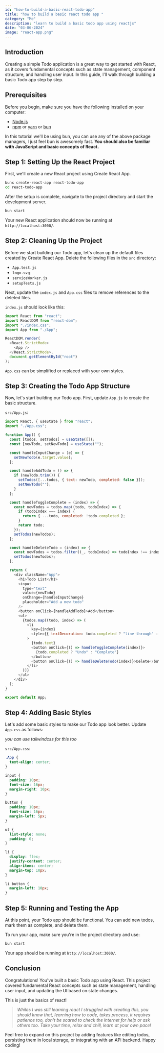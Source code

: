 ```yaml
---
id: "how-to-build-a-basic-react-todo-app"
title: "how to build a basic react todo app "
category: "Me"
description: "learn to build a basic todo app using reactjs"
date: "03-06-2024"
image: "react-app.png"
---
```


## Introduction

Creating a simple Todo application is a great way to get started with React, as it covers fundamental concepts such as state management, component structure, and handling user input. In this guide, I'll walk through building a basic Todo app step by step.

## Prerequisites

Before you begin, make sure you have the following installed on your computer:

- [Node.js](https://nodejs.org/)
- [npm](https://www.npmjs.com/) or [yarn](https://yarnpkg.com/) or [bun](https://bun.sh)

In this tutorial we'll be using bun, you can use any of the above package managers, I just feel bun is awesomely fast.
**You should also be familiar with JavaScript and basic concepts of React.**

## Step 1: Setting Up the React Project

First, we'll create a new React project using Create React App.

```bash
bunx create-react-app react-todo-app
cd react-todo-app
```

After the setup is complete, navigate to the project directory and start the development server.

```bash
bun start
```

Your new React application should now be running at `http://localhost:3000/`.

## Step 2: Cleaning Up the Project

Before we start building our Todo app, let's clean up the default files created by Create React App. Delete the following files in the `src` directory:

- `App.test.js`
- `logo.svg`
- `serviceWorker.js`
- `setupTests.js`

Next, update the `index.js` and `App.css` files to remove references to the deleted files.

`index.js` should look like this:

```javascript
import React from "react";
import ReactDOM from "react-dom";
import "./index.css";
import App from "./App";

ReactDOM.render(
  <React.StrictMode>
    <App />
  </React.StrictMode>,
  document.getElementById("root")
);
```

`App.css` can be simplified or replaced with your own styles.

## Step 3: Creating the Todo App Structure

Now, let's start building our Todo app. First, update `App.js` to create the basic structure.

`src/App.js`:

```javascript
import React, { useState } from "react";
import "./App.css";

function App() {
  const [todos, setTodos] = useState([]);
  const [newTodo, setNewTodo] = useState("");

  const handleInputChange = (e) => {
    setNewTodo(e.target.value);
  };

  const handleAddTodo = () => {
    if (newTodo.trim()) {
      setTodos([...todos, { text: newTodo, completed: false }]);
      setNewTodo("");
    }
  };

  const handleToggleComplete = (index) => {
    const newTodos = todos.map((todo, todoIndex) => {
      if (todoIndex === index) {
        return { ...todo, completed: !todo.completed };
      }
      return todo;
    });
    setTodos(newTodos);
  };

  const handleDeleteTodo = (index) => {
    const newTodos = todos.filter((_, todoIndex) => todoIndex !== index);
    setTodos(newTodos);
  };

  return (
    <div className="App">
      <h1>Todo List</h1>
      <input
        type="text"
        value={newTodo}
        onChange={handleInputChange}
        placeholder="Add a new todo"
      />
      <button onClick={handleAddTodo}>Add</button>
      <ul>
        {todos.map((todo, index) => (
          <li
            key={index}
            style={{ textDecoration: todo.completed ? "line-through" : "none" }}
          >
            {todo.text}
            <button onClick={() => handleToggleComplete(index)}>
              {todo.completed ? "Undo" : "Complete"}
            </button>
            <button onClick={() => handleDeleteTodo(index)}>Delete</button>
          </li>
        ))}
      </ul>
    </div>
  );
}

export default App;
```

## Step 4: Adding Basic Styles

Let's add some basic styles to make our Todo app look better. Update `App.css` as follows:

_you can use tailwindcss for this too_

`src/App.css`:

```css
.App {
  text-align: center;
}

input {
  padding: 10px;
  font-size: 16px;
  margin-right: 10px;
}

button {
  padding: 10px;
  font-size: 16px;
  margin-left: 5px;
}

ul {
  list-style: none;
  padding: 0;
}

li {
  display: flex;
  justify-content: center;
  align-items: center;
  margin-top: 10px;
}

li button {
  margin-left: 10px;
}
```

## Step 5: Running and Testing the App

At this point, your Todo app should be functional. You can add new todos, mark them as complete, and delete them.

To run your app, make sure you're in the project directory and use:

```bash
bun start
```

Your app should be running at `http://localhost:3000/`.

## Conclusion

Congratulations! You've built a basic Todo app using React. This project covered fundamental React concepts such as state management, handling user input, and updating the UI based on state changes.

This is just the basics of react!

> _Whiles I was still learning react I struggled with creating this, you should know that, learning how to code, takes process, it requires patience too, don't be scared to check the internet for help or ask others too. Take your time, relax and chill, learn at your own pace!_

Feel free to expand on this project by adding features like editing todos, persisting them in local storage, or integrating with an API backend. Happy coding!
